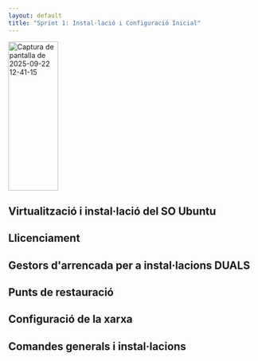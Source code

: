 ```yaml
---
layout: default
title: "Sprint 1: Instal·lació i Configuració Inicial"
---
```


<img width="100" height="300" alt="Captura de pantalla de 2025-09-22 12-41-15" src="https://github.com/user-attachments/assets/f6688321-684e-4414-ae75-fb4e8e4f54aa" />


## Virtualització i instal·lació del SO Ubuntu
## Llicenciament
## Gestors d'arrencada per a instal·lacions DUALS
## Punts de restauració
## Configuració de la xarxa
## Comandes generals i instal·lacions

